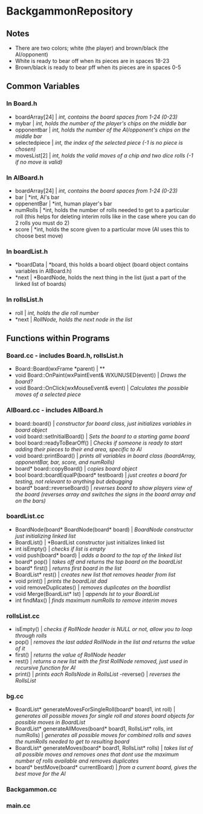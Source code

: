 # BackgammonRepository

## Notes
- There are two colors; white (the player) and brown/black (the AI/opponent)
- White is ready to bear off when its pieces are in spaces 18-23
- Brown/black is ready to bear pff when its pieces are in spaces 0-5

## Common Variables

### In Board.h
- boardArray[24] | *int, contains the board spaces from 1-24 (0-23)*
- mybar |  *int, holds the number of the player's chips on the middle bar*
- opponentbar | *int, holds the number of the AI/opponent's chips on the middle bar*
- selectedpiece | *int, the index of the selected piece (-1 is no piece is chosen)*
- movesList[2] | *int, holds the valid moves of a chip and two dice rolls (-1 if no move is valid)*

### In AIBoard.h
- boardArray[24] | *int, contains the board spaces from 1-24 (0-23)*
- bar | *int, AI's bar
- oppenentBar | *int, human player's bar
- numRolls | *int, holds the number of rolls needed to get to a particular roll (this helps for deleting interim rolls like in the case where you can do 2 rolls you must do 2)
- score | *int, holds the score given to a particular move (AI uses this to choose best move)

### In boardList.h
- \*boardData | *board, this holds a board object (board object contains variables in AIBoard.h)
- \*next | *BoardNode, holds the next thing in the list (just a part of the linked list of boards)

### In rollsList.h
- roll | *int, holds the die roll number*
- \*next | *RollNode, holds the next node in the list*

## Functions within Programs

### Board.cc - includes Board.h, rollsList.h
- Board::Board(wxFrame \*parent) | **
- void Board::OnPaint(wxPaintEvent& WXUNUSED(event)) | *Draws the board?*
- void Board::OnClick(wxMouseEvent& event) | *Calculates the possible moves of a selected piece*

### AIBoard.cc - includes AIBoard.h
- board::board() | *constructor for board class, just initializes variables in board object*
- void board::setInitialBoard() | *Sets the board to a starting game board*
- bool board::readyToBearOff() | *Checks if someone is ready to start adding their pieces to their end area, specific to AI*
- void board::printBoard() | *prints all variables in board class (boardArray, opponentBar, bar, score, and numRolls)*
- board\* board::copyBoard() | *copies board object*
- bool board::boardEqualP(board* testboard) | *just creates a board for testing, not relevant to anything but debugging*
- board\* board::reverseBoard() | *reverses board to show players view of the board (reverses array and switches the signs in the board array and on the bars)*

### boardList.cc
- BoardNode(board* BoardNode(board* board) | *BoardNode constructor just initializing linked list*
- BoardList() | *BoardList constructor just initializes linked list
- int isEmpty() | *checks if list is empty*
- void push(board* board) | *adds a board to the top of the linked list*
- board* pop() | *takes off and returns the top board on the boardList*
- board* first() | *returns first board in the list*
- BoardList* rest() | *creates new list that removes header from list*
- void print() | *prints the boardList dad*
- void removeDuplicates() | *removes duplicates on the boardlist*
- void Merge(BoardList* lst) | *appends lst to your BoardList*
- int findMax() | *finds maximum numRolls to remove interim moves*
 
### rollsList.cc
- isEmpty() | *checks if RollNode header is NULL or not, allow you to loop through rolls*
- pop() | *removes the last added RollNode in the list and returns the value of it*
- first() | *returns the value of RollNode header*
- rest() | *returns a new list with the first RollNode removed, just used in recursive function for AI*
- print() | *prints each RollsNode in RollsList*
-reverse() | *reverses the RollsList*

### bg.cc
- BoardList* generateMovesForSingleRoll(board* board1, int roll) | *generates all possible moves for single roll and stores board objects for possible moves in BoardList*
- BoardList* generateAllMoves(board* board1, RollsList* rolls, int numRolls) | *generates all possible moves for combined rolls and saves the numRolls needed to get to resulting board*
- BoardList* generateMoves(board* board1, RollsList* rolls) | *takes list of all possible moves and removes ones that dont use the maximum number of rolls available and removes duplicates*
- board* bestMove(board* currentBoard) | *from a current board, gives the best move for the AI*

### Backgammon.cc

### main.cc
